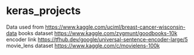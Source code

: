 # keras_projects
Data used from https://www.kaggle.com/uciml/breast-cancer-wisconsin-data
books dataset https://www.kaggle.com/zygmunt/goodbooks-10k
encoder link https://tfhub.dev/google/universal-sentence-encoder-large/5
movie_lens dataset https://www.kaggle.com/c/movielens-100k
